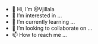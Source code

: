 - 👋 Hi, I’m @Vjillala
- 👀 I’m interested in ...
- 🌱 I’m currently learning ...
- 💞️ I’m looking to collaborate on ...
- 📫 How to reach me ...

<!---
Vjillala/Vjillala is a ✨ special ✨ repository because its `README.md` (this file) appears on your GitHub profile.
You can click the Preview link to take a look at your changes.
--->
